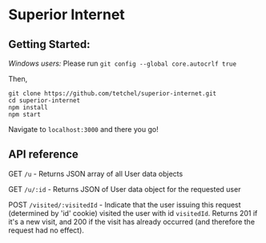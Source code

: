 # Superior Internet

## Getting Started:

*Windows users:* Please run `git config --global core.autocrlf true`

Then, 
```
git clone https://github.com/tetchel/superior-internet.git
cd superior-internet
npm install
npm start
```

Navigate to `localhost:3000` and there you go!

## API reference
GET `/u` - Returns JSON array of all User data objects

GET `/u/:id` - Returns JSON of User data object for the requested user

POST `/visited/:visitedId` - Indicate that the user issuing this request (determined by 'id' cookie) visited the user with id `visitedId`. Returns 201 if it's a new visit, and 200 if the visit has already occurred (and therefore the request had no effect).


